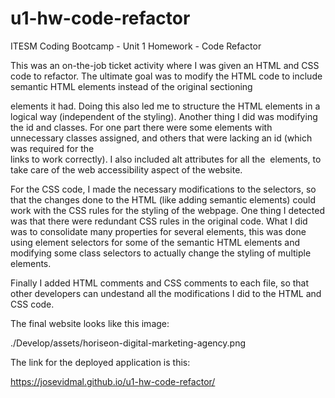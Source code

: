 # u1-hw-code-refactor
ITESM Coding Bootcamp - Unit 1 Homework - Code Refactor

This was an on-the-job ticket activity where I was given an HTML and CSS code to refactor. The ultimate goal was to modify the HTML code to include semantic HTML elements instead of the original sectioning <div> elements it had. Doing this also led me to structure the HTML elements in a logical way (independent of the styling). Another thing I did was modifying the id and classes. For one part there were some elements with unnecessary classes assigned, and others that were lacking an id (which was required for the <nav> links to work correctly). I also included alt attributes for all the <img> elements, to take care of the web accessibility aspect of the website. 

For the CSS code, I made the necessary modifications to the selectors, so that the changes done to the HTML (like adding semantic elements) could work with the CSS rules for the styling of the webpage. One thing I detected was that there were redundant CSS rules in the original code. What I did was to consolidate many properties for several elements, this was done using element selectors for some of the semantic HTML elements and modifying some class selectors to actually change the styling of multiple elements.

Finally I added HTML comments and CSS comments to each file, so that other developers can undestand all the modifications I did to the HTML and CSS code. 

The final website looks like this image:

./Develop/assets/horiseon-digital-marketing-agency.png

The link for the deployed application is this:

https://josevidmal.github.io/u1-hw-code-refactor/